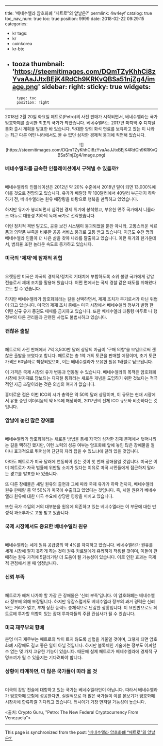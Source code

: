 
---
title: '베네수엘라 암호화폐 “페트로”의 앞날은?'
permlink: 4w4eyf
catalog: true
toc_nav_num: true
toc: true
position: 9999
date: 2018-02-22 09:29:15
categories:
- kr
tags:
- kr
- coinkorea
- kr-btc
- tooza
thumbnail: 'https://steemitimages.com/DQmTZyKhhCi8zYvaAaJJtxBEjK4RdCh9KRKvQBSa51njZg4/image.png'
sidebar:
    right:
        sticky: true
widgets:
    -
        type: toc
        position: right
---


2018년 2월 20일 화요일 페트로(Petro)의 사전 판매가 시작되면서, 베네수엘라는 국가 암호화폐를 출시한 최초의 국가가 되었습니다.  베네수엘라는 2017년 마지막 주 디지털 통화 출시 계획을 발표한 바 있습니다.  막대한 양의 화석 연료를 보유하고 있는 이 나라는 최근 다른 어떤 나라에서도 볼 수 없던 심각한 경제적 붕괴에 직면해 있습니다.

<center>
![](https://steemitimages.com/DQmTZyKhhCi8zYvaAaJJtxBEjK4RdCh9KRKvQBSa51njZg4/image.png)
</center>

### 베네수엘라를 급속한 인플레이션에서 구해낼 수 있을까?
#
베네수엘라의 인플레이션은 2012년 약 20% 수준에서 2018년 말이 되면 13,000%에 이를 것으로 전망되고 있습니다.  유가가 배럴당 약 100달러에서 40달러 부근까지 하락하기 전, 베네수엘라는 원유 매장량을 바탕으로 행복을 만끽하고 있었습니다.

하지만 유가가 붕괴되면서 심각한 경제 위기에 봉착했고, 부유한 민주 국가에서 니콜라스 마두로 대통령 치하의 독재 국가로 전락했습니다. 

이런 정치적 격변 말고도, 공중 보건 시스템이 붕괴되었을 뿐만 아니라, 고통스러운 식료품과 의약품 부족을 비롯한 공공 서비스 붕괴로 고통 받고 있습니다.  지금도 수천 명의 베네수엘라 인들이 더 나은 삶을 찾아 나라를 탈출하고 있습니다.  이런 위기의 한가운데서, 범죄율 또한 놀라운 속도로 증가하고 있습니다.

### 미국의 '제재'에 잠재적 위협
#
오랫동안 미국은 자국의 경제적/정치적 기대치에 부합하도록 소위 불량 국가에게 강압 전술로서 제재 조치를 활용해 왔습니다. 어떤 면에서는 국제 경찰 같은 태도를 취해왔다고도 할 수 있습니다. 

하지만 베네수엘라가 암호화폐라는 길을 선택하면서, 제재 조치가 무기로서가 아닌 위협이 되고 있습니다.  미국의 제재 조치 중에는 미국 시장에서 베네수엘라 정부가 발행 한 어떤 신규 유가 증권도 매매를 금지하고 있습니다.  또한 베네수엘라 대통령 마두로 나 행정부의 다른 관리들과 관련된 사업도 불법시하고 있습니다.

### 괜찮은 출발
#
페트로의 사전 판매에서 7억 3,500만 달러 상당의 자금이 '구매 의향'을 보임으로써 괜찮은 출발을 보였다고 합니다. 페트로는 총 1억 개의 토큰을 판매할 예정이며, 초기 토큰 가격은 60달러로 책정되었으며, 이는 베네수엘라가 보유한 원유 1배럴로 담보됩니다. 

이 가격은 국제 시장의 유가 변동과 연동될 수 있습니다.  베네수엘라의 목적은 암호화폐 시장에 원자재로 담보되는 디지털 통화라는 새로운 개념을 도입하기 위한 것보다는  적극적인 자금 조달이라는 것은 의심의 여지가 없습니다. 

흥미로운 점은 이번 ICO의 시가 총액은 약 50억 달러 상당이며, 이 규모는 현재 시장에서 유통 중인 이더리움의 약 5%에 해당하며,  2017년의 전체  ICO 규모와 비슷하다는 것입니다. 

### 앞날에 놓인 많은 장애물
#

베네수엘라가 암호화폐라는 새로운 방법을 통해 자국의 심각한 경제 문제에서 벗어나려는 길을 택하긴 했지만, 이런 노력의 성공 여부는 암호화폐 앞에 놓인 많은 장애물을 얼마나 효과적으로 뛰어넘어 단단히 자리 잡을 수 있느냐에 달려 있을 것입니다. 

아마도 페트로가 미국 달러에 연동되어 있는 것이 첫 번째 장애물일 것입니다.   미국은 이미 페트로가 자국 법률에 위반될 소지가 있다는 이유로 미국 시민들에게 접근하지 말라는 경고를 발표한 바 있습니다.

또 다른 장애물은 셰일 원유의 출현과 그에 따라 국제 유가가 하락 전까지, 베네수엘라 원유 판매량 중 약 50%가 미국에 수출되고 있었다는 것입니다.  즉, 셰일 원유가 베네수엘라 원유에 대한 미국 수요에 상당한 영향을 미치고 있습니다. 

또한 국가 수입의 거의 대부분을 원유에 의존하고 있는 베네수엘라는 이 부문에 대한 만성적 과소투자로 고통 받고 있습니다.

### 국제 시장에서도 중요한 베네수엘라 원유
#
베네수엘라는 세계 원유 공급량의 약 4%를 차지하고 있습니다.  베네수엘라가 원유를 세계 시장에 팔지 못하게 하는 것이 원유 카르텔에게 유리하게 작용될 것이며, 이들이 판매하는 원유 가격에 5달러가량 더 도움이 될 가능성이 있습니다.  이로 인한 효과는 국제적 관점에서 볼 때 엄청납니다. 

### 신뢰 부족
#
페트로가 헤쳐 나가야 할 가장 큰 장애물은 '신뢰 부족'입니다.  이 암호화폐는 베네수엘라 정부에 의해 보장됩니다.  하지만 유감스럽게도 베네수엘라 정부의 과거 경력은 신뢰와는 거리가 멀고, 부채 상환 능력도 총체적으로 난감한 상황입니다.  이 요인만으로도 페트로에 투자할 의향이 있는 잠재 투자자들의 주된 관심사가 될 수 있습니다.

###  미국 재무부의 향배

분명 미국 재무부는 페트로의 싹이 트지 않도록 심혈을 기울일 것이며, 그렇게 되면 암호화폐 시장에도 결코 좋은 일이 아닐 것입니다.  하지만 블록체인 기술에는 정부도 어찌할 수 없는 몇 가지 고유한 기능이 있습니다.  때문에 실제 페트로가 베네수엘라에 경제적 구명조끼가 될 수 있을지는 기다려봐야 합니다.

### 상황이 타계하면, 더 많은 국가들이 따라 올 것
#
미국의 강압 전술에 대항하고 있는 국가는 베네수엘라만이 아닙니다.  따라서 베네수엘라가 암호화폐 모험에 성공한다면, 실질적으로 더 많은 국가들이 이를 본보기가 암호화폐 시장차에 합류하길 기다리고 있습니다.  러시아가 가장 먼저일 가능성이 높습니다. 

<출처: Crypto Guru, "Petro: The New Federal Cryptocurrency From Venezuela">

- - -

This page is synchronized from the post: ['베네수엘라 암호화폐 “페트로”의 앞날은?'](https://steemit.com/@pius.pius/4w4eyf)
